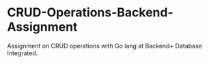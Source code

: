 # CRUD-Operations-Backend-Assignment
Assignment on CRUD operations with Go lang at Backend+ Database Integrated.
